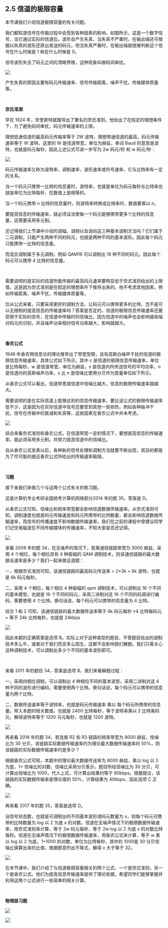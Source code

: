 ## 2.5 信道的极限容量

本节课我们介绍信道极限容量的有关问题。

我们都知道信号在传输过程中会受到各种因素的影响，如图所示，这是一个数字信号，当它通过实际的信道后，波形会产生失真，当失真不严重时，在输出端还可根据以失真的波形还原出发送的码元，但当失真严重时，在输出端就很难判断这个信号在什么时候是 1 和在什么时候是 0。

信号波形失去了码元之间的清晰界限，这种现象叫做码间串扰。

![](pics/087.png)

产生失真的原因主要有码元传输速率、信号传输距离，噪声干扰，传输媒体质量等。

&nbsp;

**奈氏准测**

早在 1924 年，奈奎斯特就推导出了著名的奈氏准则，他给出了在假定的理想条件下，为了避免码间串扰，码元传输速率的上限。

理想低通信道的最高码元传输率等于 2W 波特，理想带通信道的最高，码元传输速率等于 W 波特，这里的 W 是信道带宽，单位为赫兹，单词 Baud 的意思是波特，也就是码元每秒，因此上述公式可进一步写为 2w 码元/秒 和 w 码元/秒：

![](pics/088.png)

码元传输速率又称为波特率，调制速率，波形速率或符号速率，它与比特率有一定的关系。

当一个码元只携带一比特的信息量时，波特率，也就是单位为码元每秒与比特率也就是单位为比特每秒，在数值上是相等的。

当一个码元携带 n 比特的信息量时，则波特率转换成比特率时，数值要乘以 n。

要提高信息的传输速率，就必须设法使每一个码元能够携带更多个比特的信息量，‍‍这需要采用多元制。‍‍

还记得我们上节课中介绍的调幅、调频以及调向这三种基本调制方法吗？‍‍它们属于二元调制，只能产生两种不同的码元，也就是两种不同的基本波形。‍‍因此‍‍每个码元只能携带一比特的信息量。

而混合调制属于多元调制。例如‍‍ QAM16 可以调制出 16 种不同的码元，因此每个码元可以携带 4 比特的信息量。

‍

需要说明的是‍‍实际的信道所能传输的最高码元速率要明显低于奈式准则给出的上限值，‍‍这是因为奈式准则是在假定的理想条件下推导出来的，他不考虑其他因素，例如传输距离、‍‍噪声干扰，传输媒体质量等。

仅从公式来看，只要采用更好的调制方法，‍‍让码元可以携带更多的比特，岂不是可以无限制的提高信息的传输速率吗？答案是否定的，‍‍信道的极限信息传输速率还要受限于实际的信号，在信道中传输时的信噪比，‍‍因为信道中的噪声也会影响接收端对码元的识别，并且噪声功率相对信号功率越大，‍‍影响就越大。

&nbsp;

**香农公式**

1948 年香农用信息论的理论推导出了带宽受限，‍‍且有高斯白噪声干扰的信道的极限信息传输速率，具体公式如下所示。其中‍‍ c 是信道的极限信息传输速率，单位是比特每秒，w 是信道带宽，单位为赫兹，‍‍s 是信道内所传送信号的平均功率，n 是信道内的高斯噪声功率，s 比 n 是信噪比‍‍使用分贝作为度量单位如下所示。‍‍

从香农公式可以看出，信道带宽或信道中信噪比越大，信息的极限传输速率就越大。

需要说明的是在实际信道上能够达到的信息传输速率，要比该公式的极限传输速率低不少，‍‍这是因为在实际信道中信号还要受到其他一些损伤，例如各种脉冲干扰，‍‍信号在传输中的衰减和失真等，这些因素在香农公式中并未考虑。‍‍

![](pics/089.png)

综合来看奈式准则和香农公式。在信道带宽一定的情况下，要想提高信息的传输速率，‍‍就必须采用多元制，‍‍并努力提高信道中的信噪比。

自从香农公式发表以后，各种新的信号处理和调制方法‍‍就要不断出现，其目的都是为了尽可能的接近香农公式所给出的传输速率极限。‍‍

&nbsp;

**习题**

接下来‍‍我们来做几个与这两个公式有关的练习题。

这是计算机专业考研全国统考计算机网络部分‍‍2014 年的题 35，答案是 D。

从香农公式可知，信噪比和频率带宽都会影响信道数据传输速率。‍‍从奈式准则可知，‍‍调制速度也就是码元传输速度和码元所携带的比特数量，都会影响信道数据传输速率，‍‍而信号的传播速度不影响数据传输速率。‍‍我们在之前的课程中‍‍曾建议同学们记住电磁波在不同传输媒体的传播速率，不知大家是否还记得。‍‍

![](pics/090.png)

来看 2009 年的题 34，在无噪声的情况下，若某通信链路带宽为 3000 赫兹，‍‍采用 4 个相位，每个相位具有 4 种振幅的 QAM 调制技术，‍‍则该通信链路的最大数据全速率是多少？我们一起来做这道题：

一，根据奈式准则可知，‍‍该通信链路的最高码元传送率 = 2×3k = 6k 波特，也就是 6k 码元每秒。‍‍

二，采用 4 个相位，每个相位 4 种振幅的 qam 调制技术，可以调制出 16 个不同的基本模型，‍‍也就是 16 个不同的码元，采用二进制对这 16 个不同的码源进行编码，‍‍需要使用 4 个比特。‍‍换句话说，每个码元可以携带的信息量为 4 比特。

综合 1 和 2 可知，‍‍该通信链路的最大数据传送率等于 6k 码元每秒 ×4 比特每码元‍‍ = 等于 24k 比特每秒，也就是 24kbps

![](pics/091.png)

因此本题的正确答案是选项 B。实际上对于这种类型的题目，不管题目给出的调制技术多么牛，或者对于我们而言多么陌生，‍‍这都不会影响我们解题。‍‍我们只需关心这种调制技术，可以调制出多少个不同的基本波形即可。

&nbsp;

来看 2011 年的题目 34，‍‍答案是选项 B，我们来看解题过程：

一，采用四相位调制，可以调制出 4 种相位不同的基本波型，‍‍采用二进制对这 4 种不同的波形进行编码，需要使用两个比特。换句话说，‍‍每个码元可以携带的信息量为两个比特。‍‍

二，数据传送速率等于波特率，也就是码元传输速率 乘以‍‍ 每个码元所携带的信息量。带入本题的相关数值，也就是 2400 比特每秒，等于波特率‍‍乘以 2 比特美码元，解得波特率等于 1200 马元每秒，也就是 1200 波特。‍‍

![](pics/092.png)

再来看 2016 年的题 34，若连接 R2 和 R3 链路的频率带宽为 8000 赫兹，‍‍性噪比为 30 分贝，该链路实际数据传输速率约为理论最大数据传输速率的 50%，‍‍则该链路的实际数据传输速率约是多少？

根据香农公式可知，‍‍本题中的理论最大数据传送率为 8000 赫兹，乘以 log 以 2 为底，1+ 信噪比的对数，‍‍信噪比采用分贝表示，题目所给信噪比为 30 分贝，可计算出信噪比为 1000，代入上式，‍‍可计算出结果约等于 80kbps。根据提议，‍‍该链路的实际数据传输率是理论值的 50%，计算结果为 40kbps‍‍，因此选项 C 正确。‍‍

![](pics/093.png)

再来看 2017 年的题 35，答案是选项 D。

设信号状态数，‍‍也就是可调制出的不同基本波形或码元数量为 x，则每个码元可携带的比特数量为‍‍ log 以 2 为底 x 的对数。‍‍信道在无噪声情况下的极限数据传输速率，用奈式准则来计算，‍‍等于 2w 码元每秒，等于 2w log 以 2 为底 x 的对数比特每秒。‍‍信道在无噪声情况下的极限数据传输速率，用香农公式来计算，等于‍‍ w 乘以 log 以 2 为底，1+1000 的对数，单位为比特每秒，其中的 1000‍‍是 30 分贝信噪比换算出来的比值，根据题意列出不等式，解得‍‍ x 大于等于 32。

![](pics/094.png)

​在本节课中，我们介绍了与信道极限容量相关的两个公式，一个是奈式准则，‍‍另一个是香农公式。他们为提高信息传输速率提供了理论依据，希望同学们能够掌握‍‍并利用这两个公式进行一些简单的相关计算。

&nbsp;

**物理层习题**

![](pics/095.png)



![](pics/096.png)